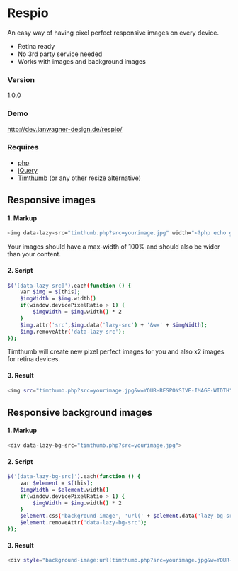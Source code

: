# Respio
An easy way of having pixel perfect responsive images on every device.

  - Retina ready
  - No 3rd party service needed
  - Works with images and background images

### Version
1.0.0

### Demo
http://dev.janwagner-design.de/respio/

### Requires

* [php]
* [jQuery]
* [Timthumb] (or any other resize alternative)

## Responsive images
#### 1. Markup
```sh
<img data-lazy-src="timthumb.php?src=yourimage.jpg" width="<?php echo getimagesize('image.jpg')[0] ;?>">
```
Your images should have a max-width of 100% and should also be wider than your content.
#### 2. Script
```sh
$('[data-lazy-src]').each(function () {
    var $img = $(this);
    $imgWidth = $img.width()
    if(window.devicePixelRatio > 1) {
        $imgWidth = $img.width() * 2
    }
    $img.attr('src',$img.data('lazy-src') + '&w=' + $imgWidth);
    $img.removeAttr('data-lazy-src');
});
```
Timthumb will create new pixel perfect images for you and also x2 images for retina devices. 
#### 3. Result
```sh
<img src="timthumb.php?src=yourimage.jpg&w=YOUR-RESPONSIVE-IMAGE-WIDTH">
```
## Responsive background images
#### 1. Markup
```sh
<div data-lazy-bg-src="timthumb.php?src=yourimage.jpg">
```
#### 2. Script
```sh
$('[data-lazy-bg-src]').each(function () {
    var $element = $(this);
    $imgWidth = $element.width()
    if(window.devicePixelRatio > 1) {
        $imgWidth = $img.width() * 2
    }
    $element.css('background-image', 'url(' + $element.data('lazy-bg-src') + '&w=' + $imgWidth);
    $element.removeAttr('data-lazy-bg-src');
});
```
#### 3. Result
```sh
<div style="background-image:url(timthumb.php?src=yourimage.jpg&w=YOUR-RESPONSIVE-IMAGE-WIDTH)">
```

[//]: # 
   [timthumb]: <http://www.binarymoon.co.uk/2010/08/timthumb/>
   [jQuery]: <http://jquery.com/>
   [php]: <https://secure.php.net/>
